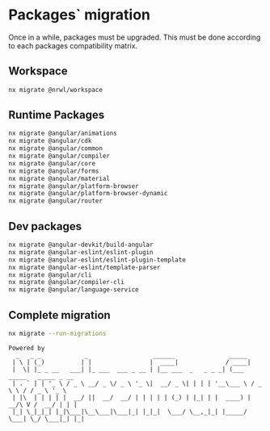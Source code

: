 # **Packages` migration**

Once in a while, packages must be upgraded. This must be done according to each packages compatibility matrix.

## Workspace

```bash
nx migrate @nrwl/workspace
```

## Runtime Packages

```bash
nx migrate @angular/animations
nx migrate @angular/cdk
nx migrate @angular/common
nx migrate @angular/compiler
nx migrate @angular/core
nx migrate @angular/forms
nx migrate @angular/material
nx migrate @angular/platform-browser
nx migrate @angular/platform-browser-dynamic
nx migrate @angular/router
```

## Dev packages

```bash
nx migrate @angular-devkit/build-angular
nx migrate @angular-eslint/eslint-plugin
nx migrate @angular-eslint/eslint-plugin-template
nx migrate @angular-eslint/template-parser
nx migrate @angular/cli
nx migrate @angular/compiler-cli
nx migrate @angular/language-service
```

## Complete migration

```bash
nx migrate --run-migrations
```

```text
Powered by
  _   _ _            _                  ______               _____                      
 | \ | (_)          | |                |  ____|             / ____|                     
 |  \| |_ _ __   ___| |_ ___  ___ _ __ | |__ ___  _   _ _ _| (___   _____   _____ _ __  
 | . ` | | '_ \ / _ \ __/ _ \/ _ \ '_ \|  __/ _ \| | | | '__\___ \ / _ \ \ / / _ \ '_ \ 
 | |\  | | | | |  __/ ||  __/  __/ | | | | | (_) | |_| | |  ____) |  __/\ V /  __/ | | |
 |_| \_|_|_| |_|\___|\__\___|\___|_| |_|_|  \___/ \__,_|_| |_____/ \___| \_/ \___|_| |_|
```
